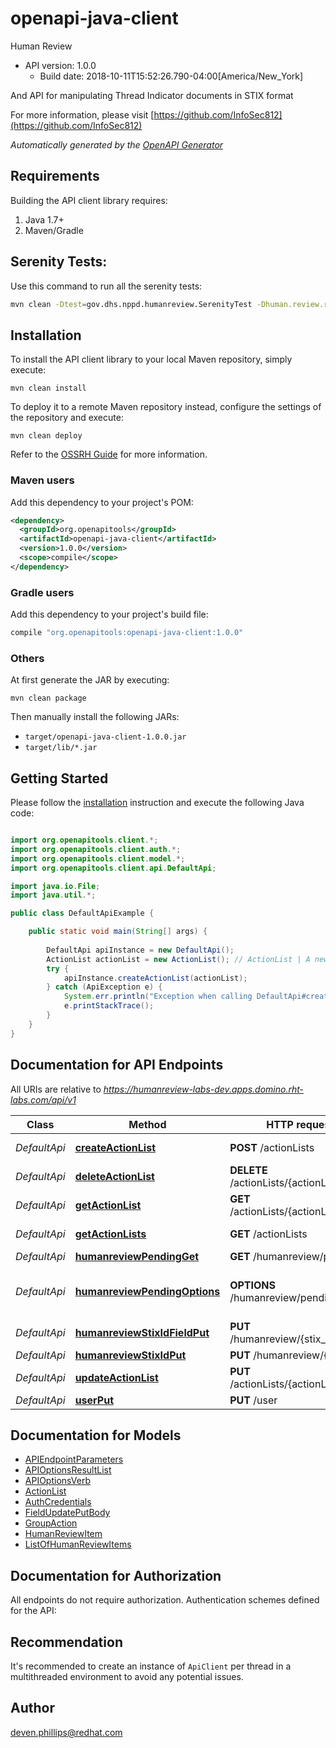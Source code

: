 # openapi-java-client

Human Review
- API version: 1.0.0
  - Build date: 2018-10-11T15:52:26.790-04:00[America/New_York]

And API for manipulating Thread Indicator documents in STIX format

  For more information, please visit [https://github.com/InfoSec812](https://github.com/InfoSec812)

*Automatically generated by the [OpenAPI Generator](https://openapi-generator.tech)*


## Requirements

Building the API client library requires:
1. Java 1.7+
2. Maven/Gradle

## Serenity Tests:

Use this command to run all the serenity tests:

```bash
mvn clean -Dtest=gov.dhs.nppd.humanreview.SerenityTest -Dhuman.review.rest.url=http://localhost:8080/api/v1 test
```

## Installation

To install the API client library to your local Maven repository, simply execute:

```shell
mvn clean install
```

To deploy it to a remote Maven repository instead, configure the settings of the repository and execute:

```shell
mvn clean deploy
```

Refer to the [OSSRH Guide](http://central.sonatype.org/pages/ossrh-guide.html) for more information.

### Maven users

Add this dependency to your project's POM:

```xml
<dependency>
  <groupId>org.openapitools</groupId>
  <artifactId>openapi-java-client</artifactId>
  <version>1.0.0</version>
  <scope>compile</scope>
</dependency>
```

### Gradle users

Add this dependency to your project's build file:

```groovy
compile "org.openapitools:openapi-java-client:1.0.0"
```

### Others

At first generate the JAR by executing:

```shell
mvn clean package
```

Then manually install the following JARs:

* `target/openapi-java-client-1.0.0.jar`
* `target/lib/*.jar`

## Getting Started

Please follow the [installation](#installation) instruction and execute the following Java code:

```java

import org.openapitools.client.*;
import org.openapitools.client.auth.*;
import org.openapitools.client.model.*;
import org.openapitools.client.api.DefaultApi;

import java.io.File;
import java.util.*;

public class DefaultApiExample {

    public static void main(String[] args) {
        
        DefaultApi apiInstance = new DefaultApi();
        ActionList actionList = new ActionList(); // ActionList | A new `ActionList` to be created.
        try {
            apiInstance.createActionList(actionList);
        } catch (ApiException e) {
            System.err.println("Exception when calling DefaultApi#createActionList");
            e.printStackTrace();
        }
    }
}

```

## Documentation for API Endpoints

All URIs are relative to *https://humanreview-labs-dev.apps.domino.rht-labs.com/api/v1*

Class | Method | HTTP request | Description
------------ | ------------- | ------------- | -------------
*DefaultApi* | [**createActionList**](docs/DefaultApi.md#createActionList) | **POST** /actionLists | Create a ActionList
*DefaultApi* | [**deleteActionList**](docs/DefaultApi.md#deleteActionList) | **DELETE** /actionLists/{actionListId} | Delete a ActionList
*DefaultApi* | [**getActionList**](docs/DefaultApi.md#getActionList) | **GET** /actionLists/{actionListId} | Get a ActionList
*DefaultApi* | [**getActionLists**](docs/DefaultApi.md#getActionLists) | **GET** /actionLists | List All ActionLists
*DefaultApi* | [**humanreviewPendingGet**](docs/DefaultApi.md#humanreviewPendingGet) | **GET** /humanreview/pending | 
*DefaultApi* | [**humanreviewPendingOptions**](docs/DefaultApi.md#humanreviewPendingOptions) | **OPTIONS** /humanreview/pending | Return endpoint API documents
*DefaultApi* | [**humanreviewStixIdFieldPut**](docs/DefaultApi.md#humanreviewStixIdFieldPut) | **PUT** /humanreview/{stix_id}/{field} | 
*DefaultApi* | [**humanreviewStixIdPut**](docs/DefaultApi.md#humanreviewStixIdPut) | **PUT** /humanreview/{stix_id} | 
*DefaultApi* | [**updateActionList**](docs/DefaultApi.md#updateActionList) | **PUT** /actionLists/{actionListId} | Update a ActionList
*DefaultApi* | [**userPut**](docs/DefaultApi.md#userPut) | **PUT** /user | 


## Documentation for Models

 - [APIEndpointParameters](docs/APIEndpointParameters.md)
 - [APIOptionsResultList](docs/APIOptionsResultList.md)
 - [APIOptionsVerb](docs/APIOptionsVerb.md)
 - [ActionList](docs/ActionList.md)
 - [AuthCredentials](docs/AuthCredentials.md)
 - [FieldUpdatePutBody](docs/FieldUpdatePutBody.md)
 - [GroupAction](docs/GroupAction.md)
 - [HumanReviewItem](docs/HumanReviewItem.md)
 - [ListOfHumanReviewItems](docs/ListOfHumanReviewItems.md)


## Documentation for Authorization

All endpoints do not require authorization.
Authentication schemes defined for the API:

## Recommendation

It's recommended to create an instance of `ApiClient` per thread in a multithreaded environment to avoid any potential issues.

## Author

deven.phillips@redhat.com

